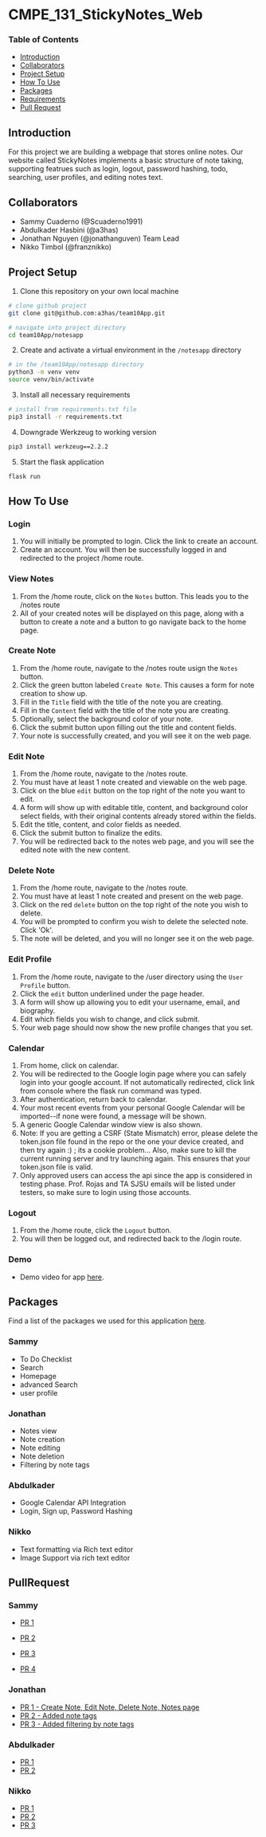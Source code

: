 # CMPE_131_StickyNotes_Web

### Table of Contents
- [Introduction](#introduction)
- [Collaborators](#collaborators)
- [Project Setup](#project-setup)
- [How To Use](#how-to-use)
- [Packages](#packages)
- [Requirements](#requirements)
- [Pull Request](#pullrequest)

## Introduction
For this project we are building a webpage that stores online notes. Our website called StickyNotes implements a basic structure of note taking, supporting featrues such as login, logout, password hashing, todo, searching, user profiles, and editing notes text.   

## Collaborators 
- Sammy Cuaderno (@Scuaderno1991)
- Abdulkader Hasbini (@a3has)
- Jonathan Nguyen (@jonathanguven) Team Lead
- Nikko Timbol (@franznikko)

## Project Setup
1. Clone this repository on your own local machine
```bash
# clone github project
git clone git@github.com:a3has/team10App.git

# navigate into project directory
cd team10App/notesapp
```
2. Create and activate a virtual environment in the `/notesapp` directory
```bash
# in the /team10App/notesapp directory
python3 -m venv venv
source venv/bin/activate
```
3. Install all necessary requirements 
```bash
# install from requirements.txt file
pip3 install -r requirements.txt
```
4. Downgrade Werkzeug to working version
```bash
pip3 install werkzeug==2.2.2
```
5. Start the flask application
```bash
flask run
```

## How To Use
### Login
1. You will initially be prompted to login. Click the link to create an account.
2. Create an account. You will then be successfully logged in and redirected to the project /home route.

### View Notes
1. From the /home route, click on the `Notes` button. This leads you to the /notes route
2. All of your created notes will be displayed on this page, along with a button to create a note and a button to go navigate back to the home page.

### Create Note
1. From the /home route, navigate to the /notes route usign the `Notes` button.
2. Click the green button labeled `Create Note`. This causes a form for note creation to show up. 
3. Fill in the `Title` field with the title of the note you are creating.
4. Fill in the `Content` field with the title of the note you are creating.
5. Optionally, select the background color of your note. 
6. Click the submit button upon filling out the title and content fields.
7. Your note is successfully created, and you will see it on the web page.

### Edit Note
1. From the /home route, navigate to the /notes route.
2. You must have at least 1 note created and viewable on the web page.
3. Click on the blue `edit` button on the top right of the note you want to edit.
4. A form will show up with editable title, content, and background color select fields, with their original contents already stored within the fields.
5. Edit the title, content, and color fields as needed.
6. Click the submit button to finalize the edits.
7. You will be redirected back to the notes web page, and you will see the edited note with the new content.

### Delete Note
1. From the /home route, navigate to the /notes route.
2. You must have at least 1 note created and present on the web page.
3. Click on the red `delete` button on the top right of the note you wish to delete.
4. You will be prompted to confirm you wish to delete the selected note. Click 'Ok'.
5. The note will be deleted, and you will no longer see it on the web page.

### Edit Profile
1. From the /home route, navigate to the /user directory using the `User Profile` button. 
2. Click the `edit` button underlined under the page header.
3. A form will show up allowing you to edit your username, email, and biography.
4. Edit which fields you wish to change, and click submit.
5. Your web page should now show the new profile changes that you set.

### Calendar
1. From home, click on calendar.
2. You will be redirected to the Google login page where you can safely login into your google account. If not automatically redirected, click link from console where the flask run command was typed. 
3. After authentication, return back to calendar.
4. Your most recent events from your personal Google Calendar will be imported--if none were found, a message will be shown.
5. A generic Google Calendar window view is also shown.
6. Note: If you are getting a CSRF (State Mismatch) error, please delete the token.json file found in the repo or the one your device created, and then try again :) ; its a cookie problem... Also, make sure to kill the current running server and try launching again. This ensures that your token.json file is valid.
7. Only approved users can access the api since the app is considered in testing phase. Prof. Rojas and TA SJSU emails will be listed under testers, so make sure to login using those accounts.


### Logout
1. From the /home route, click the `Logout` button. 
2. You will then be logged out, and redirected back to the /login route.

### Demo
- Demo video for app [here](https://drive.google.com/file/d/1uvwprsmGDvG1TboWchUUwp0aCVqJz4a1/view?usp=sharing).

## Packages
Find a list of the packages we used for this application [here](https://github.com/a3has/team10App/blob/milestone2/notesapp/requirements.txt).

### Sammy
- To Do Checklist 
- Search 
- Homepage 
- advanced Search 
- user profile
### Jonathan
- Notes view
- Note creation
- Note editing
- Note deletion
- Filtering by note tags
### Abdulkader
- Google Calendar API Integration 
- Login, Sign up, Password Hashing
### Nikko
- Text formatting via Rich text editor 
- Image Support via rich text editor 

## PullRequest
### Sammy
- [PR 1](https://github.com/a3has/team10App/commit/bb241d9ac4581173bcae478580cd8f3db60c4f9d)

- [PR 2](https://github.com/a3has/team10App/commit/3e74ca9e8ae35721fb2de6e0f6e532d04687d0c7)

- [PR 3](https://github.com/a3has/team10App/commit/6df975e8fcc909d60aea1e8e59f1ec4e3ace9069)

- [PR 4](https://github.com/a3has/team10App/commit/3e74ca9e8ae35721fb2de6e0f6e532d04687d0c7)

### Jonathan
- [PR 1 - Create Note, Edit Note, Delete Note, Notes page](https://github.com/a3has/team10App/commit/78be911b44b0fb25e1075a055e192f6db0a1cfbd)
- [PR 2 - Added note tags](https://github.com/a3has/team10App/commit/e303645aec0570aa86c2c40eb3f97d9b43e087b5)
- [PR 3 - Added filtering by note tags](https://github.com/a3has/team10App/commit/cfc6ca662025edeeedf0a794b441330a3771c3df)

### Abdulkader
- [PR 1](https://github.com/a3has/team10App/pull/19)
- [PR 2](https://github.com/a3has/team10App/pull/39)

### Nikko
- [PR 1](https://github.com/a3has/team10App/pull/23)
- [PR 2](https://github.com/a3has/team10App/pull/33)
- [PR 3](https://github.com/a3has/team10App/pull/34)

